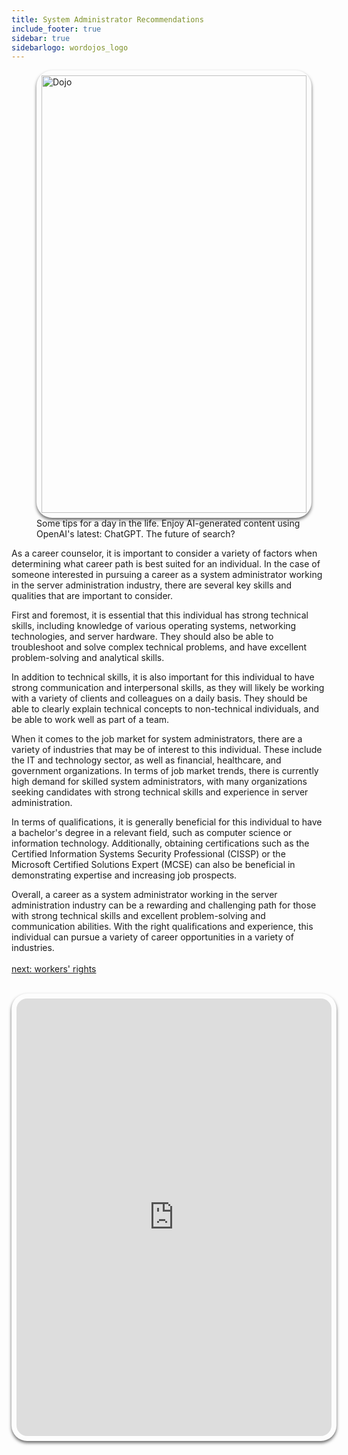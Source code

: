 ```yaml
---
title: System Administrator Recommendations
include_footer: true
sidebar: true
sidebarlogo: wordojos_logo
---
```

<figure>
    <img src='/uploads/recommendations.svg' alt='Dojo' style="width: 100%;height: 700px;padding: 8px; box-shadow: 0 3px 5px rgba(0,0,0,.6);border-radius: 25px;overflow: hidden;border: none;" align="middle";/>
    <figcaption>Some tips for a day in the life.  Enjoy AI-generated content using OpenAI's latest:  ChatGPT.  The future of search?</figcaption>
</figure>
As a career counselor, it is important to consider a variety of factors when determining what career path is best suited for an individual. In the case of someone interested in pursuing a career as a system administrator working in the server administration industry, there are several key skills and qualities that are important to consider.

First and foremost, it is essential that this individual has strong technical skills, including knowledge of various operating systems, networking technologies, and server hardware. They should also be able to troubleshoot and solve complex technical problems, and have excellent problem-solving and analytical skills.

In addition to technical skills, it is also important for this individual to have strong communication and interpersonal skills, as they will likely be working with a variety of clients and colleagues on a daily basis. They should be able to clearly explain technical concepts to non-technical individuals, and be able to work well as part of a team.

When it comes to the job market for system administrators, there are a variety of industries that may be of interest to this individual. These include the IT and technology sector, as well as financial, healthcare, and government organizations. In terms of job market trends, there is currently high demand for skilled system administrators, with many organizations seeking candidates with strong technical skills and experience in server administration.

In terms of qualifications, it is generally beneficial for this individual to have a bachelor's degree in a relevant field, such as computer science or information technology. Additionally, obtaining certifications such as the Certified Information Systems Security Professional (CISSP) or the Microsoft Certified Solutions Expert (MCSE) can also be beneficial in demonstrating expertise and increasing job prospects.

Overall, a career as a system administrator working in the server administration industry can be a rewarding and challenging path for those with strong technical skills and excellent problem-solving and communication abilities. With the right qualifications and experience, this individual can pursue a variety of career opportunities in a variety of industries.
<br>
<br>
<a href="https://workdojos.com/admins/workers-rights">next: workers' rights</a>
<br>
<br>
<iframe src="https://admins.workdojos.com
" style="width: 100%;height: 700px;padding: 8px; box-shadow: 0 3px 5px rgba(0,0,0,.6);border-radius: 25px;overflow: hidden;border: none;" align="middle"></iframe>
<br>
